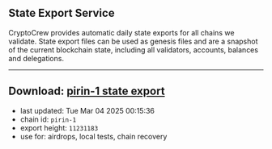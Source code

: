 ## State Export Service
CryptoCrew provides automatic daily state exports for all chains we validate. State export files can be used as genesis files and are a snapshot of the current blockchain state, including all validators, accounts, balances and delegations.

---
**Download: [pirin-1 state export](https://dl-eu2.ccvalidators.com/SERVICE/nolus/pirin-1_export_11231183.json)**
---

- last updated: Tue Mar 04 2025 00:15:36
- chain id: `pirin-1`
- export height: `11231183`
- use for: airdrops, local tests, chain recovery
